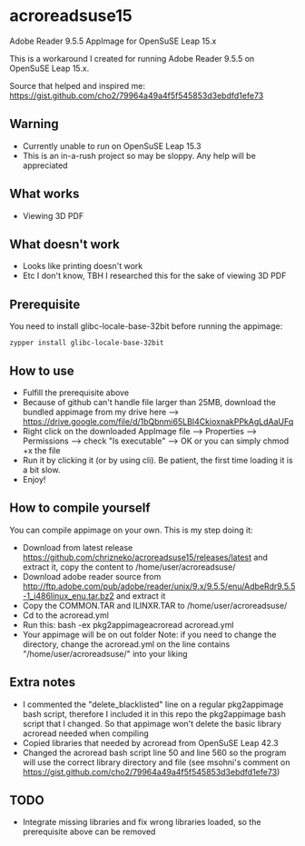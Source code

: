 # acroreadsuse15
Adobe Reader 9.5.5 AppImage for OpenSuSE Leap 15.x

This is a workaround I created for running Adobe Reader 9.5.5 on OpenSuSE Leap 15.x.

Source that helped and inspired me: https://gist.github.com/cho2/79964a49a4f5f545853d3ebdfd1efe73

## Warning
- Currently unable to run on OpenSuSE Leap 15.3
- This is an in-a-rush project so may be sloppy. Any help will be appreciated

## What works
- Viewing 3D PDF

## What doesn't work
- Looks like printing doesn't work
- Etc I don't know, TBH I researched this for the sake of viewing 3D PDF

## Prerequisite
You need to install glibc-locale-base-32bit before running the appimage:
```
zypper install glibc-locale-base-32bit
```

## How to use
- Fulfill the prerequisite above
- Because of github can't handle file larger than 25MB, download the bundled appimage from my drive here --> https://drive.google.com/file/d/1bQbnmi65LBI4CkioxnakPPkAgLdAaUFq
- Right click on the downloaded AppImage file --> Properties --> Permissions --> check "Is executable" --> OK
  or you can simply chmod +x the file
- Run it by clicking it (or by using cli). Be patient, the first time loading it is a bit slow.
- Enjoy!

## How to compile yourself
You can compile appimage on your own. This is my step doing it:
- Download from latest release https://github.com/chrizneko/acroreadsuse15/releases/latest and extract it, copy the content to /home/user/acroreadsuse/
- Download adobe reader source from http://ftp.adobe.com/pub/adobe/reader/unix/9.x/9.5.5/enu/AdbeRdr9.5.5-1_i486linux_enu.tar.bz2 and extract it
- Copy the COMMON.TAR and ILINXR.TAR to /home/user/acroreadsuse/
- Cd to the acroread.yml
- Run this: bash -ex pkg2appimageacroread acroread.yml
- Your appimage will be on out folder
Note: if you need to change the directory, change the acroread.yml on the line contains "/home/user/acroreadsuse/" into your liking

## Extra notes
- I commented the "delete_blacklisted" line on a regular pkg2appimage bash script, therefore I included it in this repo the pkg2appimage bash script that I changed. So that appimage won't delete the basic library acroread needed when compiling
- Copied libraries that needed by acroread from OpenSuSE Leap 42.3
- Changed the acroread bash script line 50 and line 560 so the program will use the correct library directory and file (see msohni's comment on https://gist.github.com/cho2/79964a49a4f5f545853d3ebdfd1efe73)

## TODO
- Integrate missing libraries and fix wrong libraries loaded, so the prerequisite above can be removed
